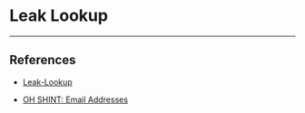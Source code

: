 # Leak Lookup

---
## References

- [Leak-Lookup](https://leak-lookup.com/account/login)

- [OH SHINT: Email Addresses](https://ohshint.gitbook.io/oh-shint-its-a-blog/osint-web-resources/email-addresses)